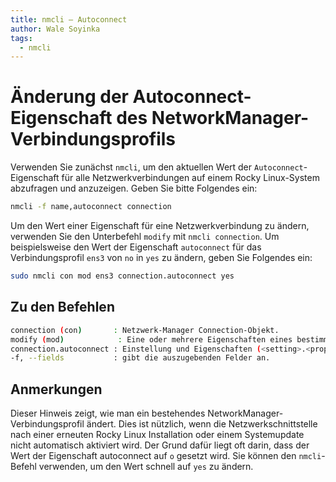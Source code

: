 ```yaml
---
title: nmcli — Autoconnect
author: Wale Soyinka
tags:
  - nmcli
---
```


# Änderung der Autoconnect-Eigenschaft des NetworkManager-Verbindungsprofils

Verwenden Sie zunächst `nmcli`, um den aktuellen Wert der `Autoconnect`-Eigenschaft für alle Netzwerkverbindungen auf einem Rocky Linux-System abzufragen und anzuzeigen. Geben Sie bitte Folgendes ein:

```bash
nmcli -f name,autoconnect connection 
```

Um den Wert einer Eigenschaft für eine Netzwerkverbindung zu ändern, verwenden Sie den Unterbefehl `modify` mit `nmcli connection`. Um beispielsweise den Wert der Eigenschaft `autoconnect` für das Verbindungsprofil `ens3` von `no` in `yes` zu ändern, geben Sie Folgendes ein:

```bash
sudo nmcli con mod ens3 connection.autoconnect yes
```

## Zu den Befehlen

```bash
connection (con)       : Netzwerk-Manager Connection-Objekt. 
modify (mod)            : Eine oder mehrere Eigenschaften eines bestimmten Verbindungsprofils ändern.
connection.autoconnect : Einstellung und Eigenschaften (<setting>.<property>)
-f, --fields           : gibt die auszugebenden Felder an.
```

## Anmerkungen

Dieser Hinweis zeigt, wie man ein bestehendes NetworkManager-Verbindungsprofil ändert. Dies ist nützlich, wenn die Netzwerkschnittstelle nach einer erneuten Rocky Linux Installation oder einem Systemupdate nicht automatisch aktiviert wird. Der Grund dafür liegt oft darin, dass der Wert der Eigenschaft autoconnect auf `o` gesetzt wird. Sie können den `nmcli`-Befehl verwenden, um den Wert schnell auf `yes` zu ändern.  
